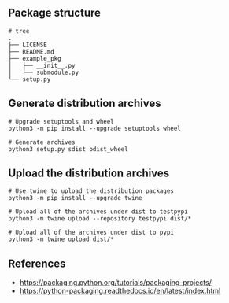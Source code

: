 ## Package structure
```
# tree
.
├── LICENSE
├── README.md
├── example_pkg
│   ├── __init__.py
│   └── submodule.py
└── setup.py
```

## Generate distribution archives
```
# Upgrade setuptools and wheel
python3 -m pip install --upgrade setuptools wheel

# Generate archives
python3 setup.py sdist bdist_wheel
```

## Upload the distribution archives
```
# Use twine to upload the distribution packages
python3 -m pip install --upgrade twine

# Upload all of the archives under dist to testpypi
python3 -m twine upload --repository testpypi dist/*

# Upload all of the archives under dist to pypi
python3 -m twine upload dist/*
```

## References
- https://packaging.python.org/tutorials/packaging-projects/
- https://python-packaging.readthedocs.io/en/latest/index.html
